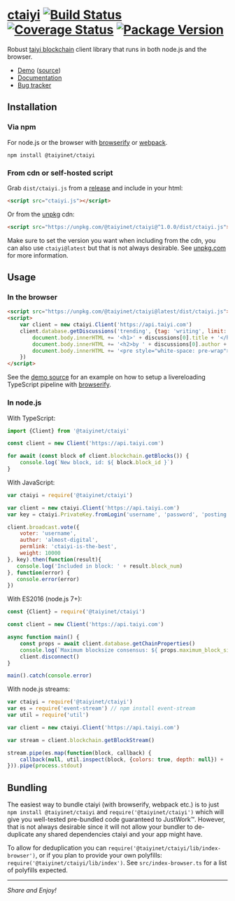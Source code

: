 
# [ctaiyi](https://github.com/hongzhongx/ctaiyi) [![Build Status](https://img.shields.io/circleci/project/github/hongzhongx/ctaiyi.svg?style=flat-square)](https://circleci.com/gh/hongzhongx/workflows/ctaiyi) [![Coverage Status](https://img.shields.io/coveralls/hongzhongx/ctaiyi.svg?style=flat-square)](https://coveralls.io/github/hongzhongx/ctaiyi?branch=main) [![Package Version](https://img.shields.io/npm/v/@taiyinet/ctaiyi.svg?style=flat-square)](https://www.npmjs.com/package/@taiyinet/ctaiyi)

Robust [taiyi blockchain](https://github.com/hongzhongx/taiyi) client library that runs in both node.js and the browser.

* [Demo](https://bot.taiyi.vc) ([source](https://github.com/hongzhongx/ctaiyi/tree/main/examples/watch-bot))
* [Documentation](https://hongzhongx.github.io/ctaiyi/)
* [Bug tracker](https://github.com/hongzhongx/ctaiyi/issues)

Installation
------------

### Via npm

For node.js or the browser with [browserify](https://github.com/substack/node-browserify) or [webpack](https://github.com/webpack/webpack).

```
npm install @taiyinet/ctaiyi
```

### From cdn or self-hosted script

Grab `dist/ctaiyi.js` from a [release](https://github.com/hongzhongx/ctaiyi/releases) and include in your html:

```html
<script src="ctaiyi.js"></script>
```

Or from the [unpkg](https://unpkg.com) cdn:

```html
<script src="https://unpkg.com/@taiyinet/ctaiyi@^1.0.0/dist/ctaiyi.js"></script>
```

Make sure to set the version you want when including from the cdn, you can also use `ctaiyi@latest` but that is not always desirable. See [unpkg.com](https://unpkg.com) for more information.


Usage
-----

### In the browser

```html
<script src="https://unpkg.com/@taiyinet/ctaiyi@latest/dist/ctaiyi.js"></script>
<script>
    var client = new ctaiyi.Client('https://api.taiyi.com')
    client.database.getDiscussions('trending', {tag: 'writing', limit: 1}).then(function(discussions){
        document.body.innerHTML += '<h1>' + discussions[0].title + '</h1>'
        document.body.innerHTML += '<h2>by ' + discussions[0].author + '</h2>'
        document.body.innerHTML += '<pre style="white-space: pre-wrap">' + discussions[0].body + '</pre>'
    })
</script>
```

See the [demo source](https://github.com/hongzhongx/ctaiyi/tree/main/examples/??) for an example on how to setup a livereloading TypeScript pipeline with [browserify](https://github.com/substack/node-browserify).

### In node.js

With TypeScript:

```typescript
import {Client} from '@taiyinet/ctaiyi'

const client = new Client('https://api.taiyi.com')

for await (const block of client.blockchain.getBlocks()) {
    console.log(`New block, id: ${ block.block_id }`)
}
```

With JavaScript:

```javascript
var ctaiyi = require('@taiyinet/ctaiyi')

var client = new ctaiyi.Client('https://api.taiyi.com')
var key = ctaiyi.PrivateKey.fromLogin('username', 'password', 'posting')

client.broadcast.vote({
    voter: 'username',
    author: 'almost-digital',
    permlink: 'ctaiyi-is-the-best',
    weight: 10000
}, key).then(function(result){
   console.log('Included in block: ' + result.block_num)
}, function(error) {
   console.error(error)
})
```

With ES2016 (node.js 7+):

```javascript
const {Client} = require('@taiyinet/ctaiyi')

const client = new Client('https://api.taiyi.com')

async function main() {
    const props = await client.database.getChainProperties()
    console.log(`Maximum blocksize consensus: ${ props.maximum_block_size } bytes`)
    client.disconnect()
}

main().catch(console.error)
```

With node.js streams:

```javascript
var ctaiyi = require('@taiyinet/ctaiyi')
var es = require('event-stream') // npm install event-stream
var util = require('util')

var client = new ctaiyi.Client('https://api.taiyi.com')

var stream = client.blockchain.getBlockStream()

stream.pipe(es.map(function(block, callback) {
    callback(null, util.inspect(block, {colors: true, depth: null}) + '\n')
})).pipe(process.stdout)
```


Bundling
--------

The easiest way to bundle ctaiyi (with browserify, webpack etc.) is to just `npm install @taiyinet/ctaiyi` and `require('@taiyinet/ctaiyi')` which will give you well-tested pre-bundled code guaranteed to JustWork™. However, that is not always desirable since it will not allow your bundler to de-duplicate any shared dependencies ctaiyi and your app might have.

To allow for deduplication you can `require('@taiyinet/ctaiyi/lib/index-browser')`, or if you plan to provide your own polyfills: `require('@taiyinet/ctaiyi/lib/index')`. See `src/index-browser.ts` for a list of polyfills expected.

---

*Share and Enjoy!*
